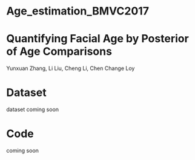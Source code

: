 # Age_estimation_BMVC2017
# Quantifying Facial Age by Posterior of Age Comparisons
Yunxuan Zhang, Li Liu, Cheng Li, Chen Change Loy

# Dataset
dataset coming soon


# Code
coming soon
